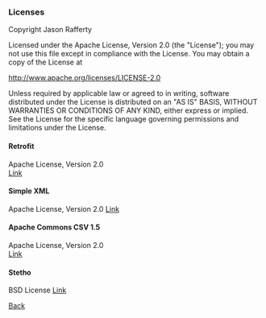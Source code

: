 ### Licenses

Copyright Jason Rafferty

Licensed under the Apache License, Version 2.0 (the "License");
you may not use this file except in compliance with the License.
You may obtain a copy of the License at

   http://www.apache.org/licenses/LICENSE-2.0

Unless required by applicable law or agreed to in writing, software
distributed under the License is distributed on an "AS IS" BASIS,
WITHOUT WARRANTIES OR CONDITIONS OF ANY KIND, either express or implied.
See the License for the specific language governing permissions and
limitations under the License.  

#### Retrofit
Apache License, Version 2.0  
[Link](http://square.github.io/retrofit/#license)  

#### Simple XML  
Apache License, Version 2.0 
[Link](https://github.com/ngallagher/simplexml/blob/master/LICENSE.txt)  

#### Apache Commons CSV 1.5
Apache License, Version 2.0  
[Link](https://www.apache.org/licenses/)

#### Stetho
BSD License
[Link](https://github.com/facebook/stetho/blob/master/LICENSE)  

[Back](../../README.md)